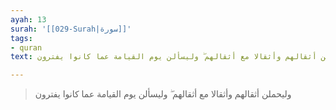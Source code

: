 ```yaml
---
ayah: 13
surah: '[[029-Surah|سورة]]'
tags:
- quran
text: وليحملن أثقالهم وأثقالا مع أثقالهم ۖ وليسألن يوم القيامة عما كانوا يفترون

---
```

> وليحملن أثقالهم وأثقالا مع أثقالهم ۖ وليسألن يوم القيامة عما كانوا يفترون
